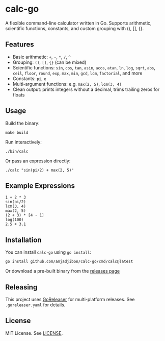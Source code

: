 # calc-go

A flexible command-line calculator written in Go. Supports arithmetic, scientific functions, constants, and custom grouping with (), [], {}.

## Features
- Basic arithmetic: `+`, `-`, `*`, `/`, `^`
- Grouping: `()`, `[]`, `{}` (can be mixed)
- Scientific functions: `sin`, `cos`, `tan`, `asin`, `acos`, `atan`, `ln`, `log`, `sqrt`, `abs`, `ceil`, `floor`, `round`, `exp`, `max`, `min`, `gcd`, `lcm`, `factorial`, and more
- Constants: `pi`, `e`
- Multi-argument functions: e.g. `max(2, 5)`, `lcm(3, 4)`
- Clean output: prints integers without a decimal, trims trailing zeros for floats

## Usage

Build the binary:

```
make build
```

Run interactively:

```
./bin/calc
```

Or pass an expression directly:

```
./calc "sin(pi/2) + max(2, 5)"
```

## Example Expressions

```
1 + 2 * 3
sin(pi/2)
lcm(3, 4)
max(2, 5)
(2 + 3) * [4 - 1]
log(100)
2.5 + 3.1
```

## Installation
You can install `calc-go` using `go install`:

```
go install github.com/amjadjibon/calc-go/cmd/calc@latest
```

Or download a pre-built binary from the [releases page](https://github.com/amjadjibon/calc-go/releases)

## Releasing

This project uses [GoReleaser](https://goreleaser.com/) for multi-platform releases. See `.goreleaser.yaml` for details.

## License

MIT License. See [LICENSE](LICENSE).
